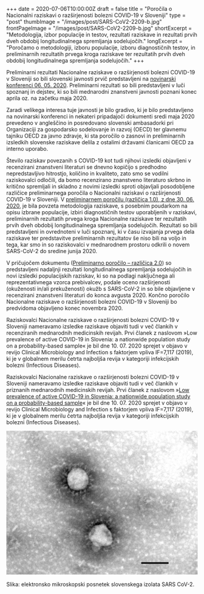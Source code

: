 +++
date = 2020-07-06T10:00:00Z
draft = false
title = "Poročila o Nacionalni raziskavi o razširjenosti bolezni COVID-19 v Sloveniji"
type = "post"
thumbImage = "/images/post/SARS-CoV2-2209-b.jpg"
frontPageImage = "/images/post/SARS-CoV2-2209-b.jpg"
shortExcerpt = "Metodologija, izbor populacije in testov, rezultati raziskave in rezultati prvih dveh obdobij longitudinalnega spremljanja sodelujočih."
longExcerpt = "Poročamo o metodologiji, izboru populacije, izboru diagnostičnih testov, in preliminarnih rezultatih prvega kroga raziskave ter rezultatih prvih dveh obdobij longitudinalnega spremljanja sodelujočih."
+++


Preliminarni rezultati Nacionalne raziskave o razširjenosti bolezni COVID-19 v Sloveniji so bili slovenski javnosti prvič predstavljeni na [novinarski konferenci 06. 05. 2020](https://vzivo.sta.si/). Preliminarni rezultati so bili predstavljeni v luči spoznanj in dejstev, ki so bili mednarodni znanstveni javnosti poznani konec aprila oz. na začetku maja 2020.

Zaradi velikega interesa tuje javnosti je bilo gradivo, ki je bilo predstavljeno na novinarski konferenci in nekateri pripadajoči dokumenti sredi maja 2020 prevedeno v angleščino in posredovano slovenski ambasadorki pri Organizaciji za gospodarsko sodelovanje in razvoj (OECD) ter glavnemu tajniku OECD za javno zdravje, ki sta poročilo o zasnovi in preliminarnih izsledkih slovenske raziskave delila z ostalimi državami članicami OECD za interno uporabo.

Število raziskav povezanih s COVID-19 kot tudi njihovi izsledki objavljeni v recenzirani znanstveni literaturi se dnevno kopičijo s predhodno nepredstavljivo hitrostjo, količino in kvaliteto, zato smo se vodilni raziskovalci odločili, da bomo recenzirano znanstveno literaturo skrbno in kritično spremljali in skladno z novimi izsledki sproti objavljali posodobljene različice preliminarnega poročila o Nacionalni raziskavi o razširjenosti COVID-19 v Sloveniji. V [preliminarnem poročilu (različica 1.0), z dne 30. 06. 2020](http://file.biolab.si/files/2020-07-6-covid-19-slovenija-porocilo-1-0.pdf), je bila povzeta metodologija raziskave, s posebnim poudarkom na opisu izbrane populacije, izbiri diagnostičnih testov uporabljenih v raziskavi, preliminarnih rezultatih prvega kroga Nacionalne raziskave ter rezultatih prvih dveh obdobij longitudinalnega spremljanja sodelujočih. Rezultati so bili predstavljeni in ovrednoteni v luči spoznanj, ki v času izvajanja prvega dela raziskave ter predstavitve preliminarnih rezultatov še niso bili na voljo in tega, kar smo in so raziskovalci v mednarodnem prostoru odkrili o novem SARS-CoV-2 do sredine junija 2020.

V pričujočem dokumentu ([Preliminarno poročilo – različica 2.0](http://file.biolab.si/files/2020-09-08-covid-19-slovenija-porocilo-2-0.pdf)) so predstavljeni nadaljnji rezultati longitudinalnega spremljanja sodelujočih in novi izsledki populacijskih raziskav, ki so na podlagi naključnega ali reprezentativnega vzorca prebivalcev, podale oceno razširjenosti (okuženosti in/ali prekuženosti) okužb s SARS-CoV-2 in so bile objavljene v recenzirani znanstveni literaturi do konca avgusta 2020. Končno poročilo Nacionalne raziskave o razširjenosti bolezni COVID-19 v Sloveniji bo predvidoma objavljeno konec novembra 2020.

Raziskovalci Nacionalne raziskave o razširjenosti bolezni COVID-19 v Sloveniji nameravamo izsledke raziskave objaviti tudi v več člankih v recenziranih mednarodnih medicinskih revijah. Prvi članek z naslovom »Low prevalence of active COVID-19 in Slovenia: a nationwide population study on a probability-based sample« je bil dne 10. 07. 2020 sprejet v objavo v revijo Clinical Microbiology and Infection s faktorjem vpliva IF=7,117 (2019), ki je v globalnem merilu četrta najboljša revija v kategoriji infekcijskih bolezni (Infectious Diseases).

Raziskovalci Nacionalne raziskave o razširjenosti bolezni COVID-19 v Sloveniji nameravamo izsledke raziskave objaviti tudi v več člankih v priznanih mednarodnih medicinskih revijah. Prvi članek z naslovom »<a href="https://www.clinicalmicrobiologyandinfection.com/article/S1198-743X(20)30419-5/fulltext?dgcid=raven_jbs_aip_email">Low prevalence of active COVID-19 in Slovenia: a nationwide population study on a probability-based sample</a>« je bil dne 10. 07. 2020 sprejet v objavo v revijo Clinical Microbiology and Infection s faktorjem vpliva IF=7,117 (2019), ki je v globalnem merilu četrta najboljša revija v kategoriji infekcijskih bolezni (Infectious Diseases).

![](/images/post/SARS-CoV2-2209-b-large.jpg)

Slika: elektronsko mikroskopski posnetek slovenskega izolata SARS CoV-2.